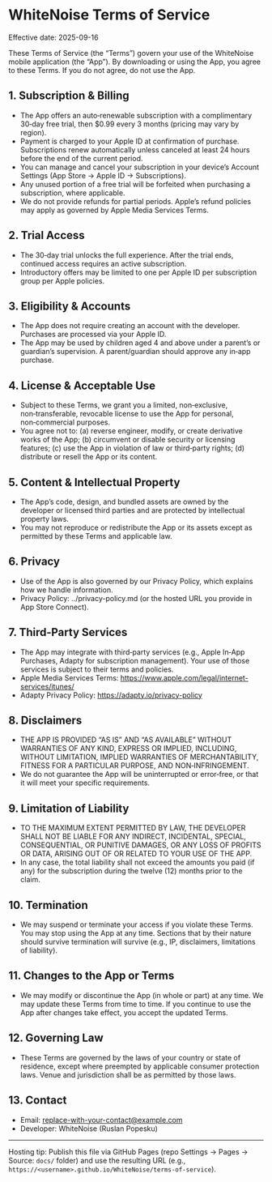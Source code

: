 # WhiteNoise Terms of Service

Effective date: 2025-09-16

These Terms of Service (the “Terms”) govern your use of the WhiteNoise mobile application (the “App”). By downloading or using the App, you agree to these Terms. If you do not agree, do not use the App.

## 1. Subscription & Billing
- The App offers an auto‑renewable subscription with a complimentary 30‑day free trial, then $0.99 every 3 months (pricing may vary by region). 
- Payment is charged to your Apple ID at confirmation of purchase. Subscriptions renew automatically unless canceled at least 24 hours before the end of the current period.
- You can manage and cancel your subscription in your device’s Account Settings (App Store → Apple ID → Subscriptions). 
- Any unused portion of a free trial will be forfeited when purchasing a subscription, where applicable.
- We do not provide refunds for partial periods. Apple’s refund policies may apply as governed by Apple Media Services Terms.

## 2. Trial Access
- The 30‑day trial unlocks the full experience. After the trial ends, continued access requires an active subscription.
- Introductory offers may be limited to one per Apple ID per subscription group per Apple policies.

## 3. Eligibility & Accounts
- The App does not require creating an account with the developer. Purchases are processed via your Apple ID.
- The App may be used by children aged 4 and above under a parent’s or guardian’s supervision. A parent/guardian should approve any in‑app purchase.

## 4. License & Acceptable Use
- Subject to these Terms, we grant you a limited, non‑exclusive, non‑transferable, revocable license to use the App for personal, non‑commercial purposes.
- You agree not to: (a) reverse engineer, modify, or create derivative works of the App; (b) circumvent or disable security or licensing features; (c) use the App in violation of law or third‑party rights; (d) distribute or resell the App or its content.

## 5. Content & Intellectual Property
- The App’s code, design, and bundled assets are owned by the developer or licensed third parties and are protected by intellectual property laws.
- You may not reproduce or redistribute the App or its assets except as permitted by these Terms and applicable law.

## 6. Privacy
- Use of the App is also governed by our Privacy Policy, which explains how we handle information. 
- Privacy Policy: ../privacy-policy.md (or the hosted URL you provide in App Store Connect).

## 7. Third‑Party Services
- The App may integrate with third‑party services (e.g., Apple In‑App Purchases, Adapty for subscription management). Your use of those services is subject to their terms and policies.
- Apple Media Services Terms: https://www.apple.com/legal/internet-services/itunes/
- Adapty Privacy Policy: https://adapty.io/privacy-policy

## 8. Disclaimers
- THE APP IS PROVIDED “AS IS” AND “AS AVAILABLE” WITHOUT WARRANTIES OF ANY KIND, EXPRESS OR IMPLIED, INCLUDING, WITHOUT LIMITATION, IMPLIED WARRANTIES OF MERCHANTABILITY, FITNESS FOR A PARTICULAR PURPOSE, AND NON‑INFRINGEMENT.
- We do not guarantee the App will be uninterrupted or error‑free, or that it will meet your specific requirements.

## 9. Limitation of Liability
- TO THE MAXIMUM EXTENT PERMITTED BY LAW, THE DEVELOPER SHALL NOT BE LIABLE FOR ANY INDIRECT, INCIDENTAL, SPECIAL, CONSEQUENTIAL, OR PUNITIVE DAMAGES, OR ANY LOSS OF PROFITS OR DATA, ARISING OUT OF OR RELATED TO YOUR USE OF THE APP.
- In any case, the total liability shall not exceed the amounts you paid (if any) for the subscription during the twelve (12) months prior to the claim.

## 10. Termination
- We may suspend or terminate your access if you violate these Terms. You may stop using the App at any time. Sections that by their nature should survive termination will survive (e.g., IP, disclaimers, limitations of liability).

## 11. Changes to the App or Terms
- We may modify or discontinue the App (in whole or part) at any time. We may update these Terms from time to time. If you continue to use the App after changes take effect, you accept the updated Terms.

## 12. Governing Law
- These Terms are governed by the laws of your country or state of residence, except where preempted by applicable consumer protection laws. Venue and jurisdiction shall be as permitted by those laws.

## 13. Contact
- Email: replace-with-your-contact@example.com
- Developer: WhiteNoise (Ruslan Popesku)

---
Hosting tip: Publish this file via GitHub Pages (repo Settings → Pages → Source: `docs/` folder) and use the resulting URL (e.g., `https://<username>.github.io/WhiteNoise/terms-of-service`).
